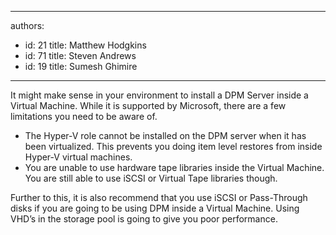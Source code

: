 

---
authors:
  - id: 21
    title: Matthew Hodgkins
  - id: 71
    title: Steven Andrews
  - id: 19
    title: Sumesh Ghimire
---




<span class='intro'> It might make sense in your environment to install a DPM Server inside a Virtual Machine. While it is supported by Microsoft, there are a few limitations you need to be aware of.
 </span>


  <ul>
    <li>The Hyper-V role cannot be installed on the DPM server when it has been virtualized. This prevents you doing item level restores from inside Hyper-V virtual machines.</li>
    <li>You are unable to use hardware tape libraries inside the Virtual Machine. You are still able to use iSCSI or Virtual Tape libraries though.</li>
</ul>
<p>Further to this, it is also recommend that you use iSCSI or Pass-Through disks if you are going to be using DPM inside a Virtual Machine. Using VHD’s in the storage pool is going to give you poor performance.</p>



